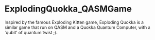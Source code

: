 # ExplodingQuokka_QASMGame
Inspired by the famous Exploding Kitten game, Exploding Quokka is a similar game that run on QASM and a Quokka Quantum Computer, with a 'qubit' of quantum twist ;).
